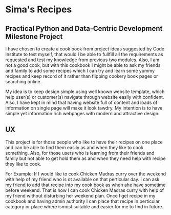 # Sima's Recipes
## Practical Python and Data-Centric Development Milestone Project

I have chosen to create a cook book from project ideas suggested by Code Institute to test myself, that would I be able to fullfill all the requirements as requested and test my knowledge from previous two modules. Also, I am not a good cook, but with this cookbook I might be able to ask my friends and family to add some recipes which I can try and learn some yummy recipes and keep record of it rather than flipping cookery book pages or searching online.

My idea is to keep design simple using well known website template, which help user(s) or customer(s) navigate through website easily with confident. Also, I have kept in mind that having website full of content and loads of information on single page will make it look tawdry. My intention is to have simple yet information rich webpages with modern and attractive design.

## UX

This project is for those people who like to have their recipes on one place and can be able to find them easily as and when they like to cook something. Also, for those users who is learning from their friends and family but not able to get hold them as and when they need help with recipe they like to cook.

For Example: If I would like to cook Chicken Madras curry over the weekend with help of my friend who is ot available on that perticular day. I can ask my friend to add that recipe into my cook book as when ahe have sometime before weekend. That is how I can cook Chicken Madras curry with help of my friend without disturbing her weekend plan. Once I get recipe in my cookbook and having admin authority I can place that recipe in perticular category or place where ismost suitable and easier for me to find in future.




